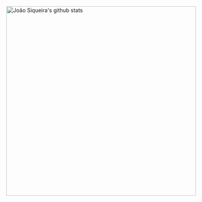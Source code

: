 <a href="https://github.com/joaosiqueira">
  <img align="center" src="https://github-readme-stats.vercel.app/api?username=joaosiqueira&show_icons=true&include_all_commits=true&theme=vue-dark" alt="João Siqueira's github stats" width="500"/>
</a>

<!-- <a href="https://github.com/joaosiqueira">
  <img align="center" src="https://github-readme-stats.vercel.app/api?username=joaosiqueira&show_icons=true&include_all_commits=true&theme=vue-dark&repo=user-toolkit" alt="João Siqueira's github stats" />
</a> -->
<!-- <a href="https://github.com/joaosiqueira">
  <img align="center" src="https://github-readme-stats.vercel.app/api/top-langs/?username=joaosiqueira&show_icons=true&include_all_commits=true&theme=material-palenight" />
</a> -->
